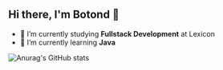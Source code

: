 ## Hi there, I'm Botond 👋

- 🔭 I’m currently studying **Fullstack Development** at Lexicon
- 🌱 I’m currently learning **Java**


![Anurag's GitHub stats](https://github-readme-stats.vercel.app/api?username=TarzanOfIron&show_icons=true&theme=radical)

<!--
**TarzanOfIron/TarzanOfIron** is a ✨ _special_ ✨ repository because its `README.md` (this file) appears on your GitHub profile.

Here are some ideas to get you started:

- 🔭 I’m currently working on ...
- 🌱 I’m currently learning ...
- 👯 I’m looking to collaborate on ...
- 🤔 I’m looking for help with ...
- 💬 Ask me about ...
- 📫 How to reach me: ...
- 😄 Pronouns: ...
- ⚡ Fun fact: ...
-->
